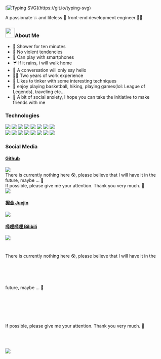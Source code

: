 [![Typing SVG](https://readme-typing-svg.demolab.com?font=Fira+Code&duration=4000&pause=2000&color=F70795&repeat=false&vCenter=true&random=false&width=800&height=30&lines=Hi%2C+I%E2%80%99m+Keylan%2C+a+front-end+development+engineer.)](https://git.io/typing-svg)

<div>A passionate 💥 and lifeless 🌚 front-end development engineer 👨‍💻 </div>

<h3><img style="width: 30px;"  src="https://camo.githubusercontent.com/6eca0ec910932cc3b8bee37e3f16934f4713f03f8a2985f5fca9e8144e72c4eb/68747470733a2f2f63646e2e6a7364656c6976722e6e65742f67682f4d616c655765622f706963747572652f696d616765732f74656368626c6f672f68692e676966"  />About Me</h3>

- 🛁 Shower for ten minutes
- 👊 No violent tendencies
- 📱 Can play with smartphones
- ☔️ If it rains, i will walk home
- 👸 A conversation will only say hello
- 👨‍💻 Two years of work experience
- 🙋 Likes to tinker with some interesting techniques
- 🏀 enjoy playing basketball, hiking, playing games(lol: League of Legends), traveling etc...
- 🤝 A bit of social anxiety, I hope you can take the initiative to make friends with me

<h3>Technologies</h3>

<div>
  <img src="https://img.shields.io/badge/-JavaScript-f6da1c?style=flat&logo=javascript&logoColor=white" />
  <img src="https://img.shields.io/badge/-TypeScript-2b6dbf?style=flat&logo=typescript&logoColor=white" />
  <img src="https://img.shields.io/badge/-Vue-001234e?style=flat&logo=vuedotjs&logoColor=white" />
  <img src="https://img.shields.io/badge/-React-00b4ce?style=flat&logo=react&logoColor=white" />
  <img src="https://img.shields.io/badge/-Taro-1234xc?style=flat&logo=wechat&logoColor=white" />
  <img src="https://img.shields.io/badge/-Node.js-3C873A?style=flat&logo=Node.js&logoColor=white" />
  <img src="https://img.shields.io/badge/-Koa-33333D?style=flat&logo=koa&logoColor=white" />
  <img src="https://img.shields.io/badge/-Express-3404d59?style=flat&logo=express&logoColor=white" />
</div>

<div>
  <img src="https://img.shields.io/badge/-Git-ee462c?style=flat&logo=git&logoColor=white" />
  <img src="https://img.shields.io/badge/-Docker-218bea?style=flat&logo=docker&logoColor=white" />
  <img src="https://img.shields.io/badge/-Github-black?style=flat&logo=github" />
  <img src="https://img.shields.io/badge/-Webpack-%232C3A42?style=flat-square&logo=webpack" />
  <img src="https://img.shields.io/badge/-ESLint-%234B32C3?style=flat-square&logo=eslint" />
  <img src="https://img.shields.io/badge/-Less-bf608e?style=flat&logo=less&logoColor=white" />
  <img src="https://img.shields.io/badge/-Sass-b37feb?style=flat&logo=sass&logoColor=white" />
  <img src="https://img.shields.io/badge/-Linux-123axc?style=flat&logo=linux&logoColor=white" />
</div>

<h3>Social Media</h3>

<h4>
  <a href="https://github.com/Itkeytome">Github</a>
</h4>

<div>
  <img src="https://komarev.com/ghpvc/?username=Itkeytome&style=social" />
  <div>
    There is currently nothing here 😰, please believe that I will have it in the future, maybe ... 🥹
  </div>
  <div>
    If possible, please give me your attention. Thank you very much. 🙏
  </div>
  <div></div>
  <img src="https://github-readme-stats.vercel.app/api?username=Itkeytome" />
</div>

<h4>
  <a href="https://juejin.cn/user/1698079717464174">掘金 Juejin</a>
</h4>

<div>
  
  <img src="https://stats.justsong.cn/api/juejin?id=1698079717464174&lang=zh-CN" />
</div>

<h4>
  <a href="https://space.bilibili.com/437449107">哔哩哔哩 Bilibili</a>
</h4>

<div style="line-height: 100px">
  <img src="https://img.shields.io/badge/dynamic/json?style=social&logo=Bilibili&color=%23ff69b4&logoColor=ff8cc6&label=%E5%93%94%E5%93%A9%E5%93%94%E5%93%A9%20Fans&query=%24.data.totalSubs&url=https%3A%2F%2Fapi.spencerwoo.com%2Fsubstats%2F%3Fsource%3Dbilibili%26queryKey%3D437449107"/>
  <div>
    There is currently nothing here 😰, please believe that I will have it in the future, maybe ... 🥹
  </div>
  <p style="margin-top: 1.5em; margin-bottom: 1.5em;">
    If possible, please give me your attention. Thank you very much. 🙏
  </p>
  <img src="https://stats.justsong.cn/api/bilibili/?id=437449107&lang=zh-CN" />
</div>




